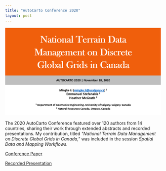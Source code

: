 ```yaml
---
title: "AutoCarto Conference 2020"
layout: post
---
```


![PPT](/assets/img/20201118/ppt.png)

The 2020 AutoCarto Conference featured over 120 authors from 14 countries, sharing their work through extended abstracts and recorded presentations. My contribution, titled *"National Terrain Data Management on Discrete Global Grids in Canada,"* was included in the session *Spatial Data and Mapping Workflows.*

[Conference Paper](https://cartogis.org/docs/autocarto/2020/docs/abstracts/3h%20National%20Terrain%20Data%20Management%20on%20Discrete%20Global%20Grids%20in%20Canada.pdf)

[Recorded Presentation](https://cartogis.org/docs/autocarto/2020/docs/presentations/3h%20National%20Terrain%20Data%20Management%20on%20Discrete%20Global%20Grids%20in%20Canada.mp4)
